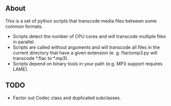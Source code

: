 ## About
This is a set of python scripts that transcode media files between some common formats. 

* Scripts detect the number of CPU cores and will transcode multiple files in parallel.
* Scripts are called without arguments and will transcode all files in the current directory that have a given extension (e. g. flactomp3.py will transcode *.flac to *.mp3).
* Scripts depend on binary tools in your path (e.g. MP3 support requires LAME).

## TODO
* Factor out Codec class and duplicated subclasses.
